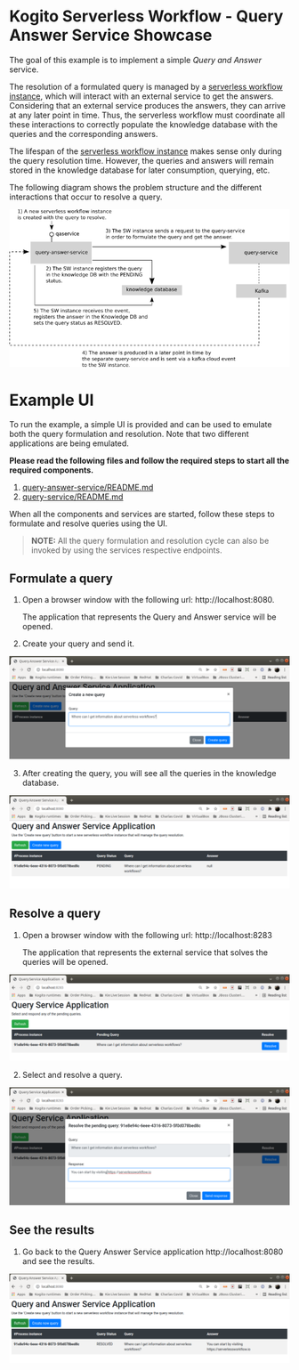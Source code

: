 # Kogito Serverless Workflow - Query Answer Service Showcase

The goal of this example is to implement a simple *Query and Answer* service.

The resolution of a formulated query is managed by a [serverless workflow instance](query-answer-service/src/main/resources/qaservice.sw.json), which will interact with an external service to get the answers. Considering that an external service produces the answers, they can arrive at any later point in time. Thus, the serverless workflow must coordinate all these interactions to correctly populate the knowledge database with the queries and the corresponding answers.

The lifespan of the [serverless workflow instance](query-answer-service/src/main/resources/qaservice.sw.json) makes sense only during the query resolution time. However, the queries and answers will remain stored in the knowledge database for later consumption, querying, etc.

The following diagram shows the problem structure and the different interactions that occur to resolve a query.

![](docs/QueryAnswerServiceDiagram.png)

# Example UI

To run the example, a simple UI is provided and can be used to emulate both the query formulation and resolution.
Note that two different applications are being emulated.

**Please read the following files and follow the required steps to start all the required components.**

1) [query-answer-service/README.md](query-answer-service/README.md)
2) [query-service/README.md](query-service/README.md) 

When all the components and services are started, follow these steps to formulate and resolve queries using the UI.

> **NOTE:** All the query formulation and resolution cycle can also be invoked by using the services respective endpoints.

## Formulate a query

1) Open a browser window with the following url: http://localhost:8080.

    The application that represents the Query and Answer service will be opened.

2) Create your query and send it.

![](docs/CreateQuery.png)

3) After creating the query, you will see all the queries in the knowledge database.

![](docs/PendingQuery.png)

## Resolve a query

1) Open a browser window with the following url: http://localhost:8283

    The application that represents the external service that solves the queries will be opened.

![](docs/ResolveQuery1.png)

2) Select and resolve a query.

![](docs/ResolveQuery2.png)

## See the results

1) Go back to the Query Answer Service application http://localhost:8080 and see the results.

![](docs/ResolvedQuery.png)